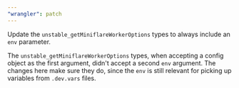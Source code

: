 ```yaml
---
"wrangler": patch
---
```


Update the `unstable_getMiniflareWorkerOptions` types to always include an `env` parameter.

The `unstable_getMiniflareWorkerOptions` types, when accepting a config object as the first argument,
didn't accept a second `env` argument. The changes here make sure they do, since the `env` is still
relevant for picking up variables from `.dev.vars` files.
